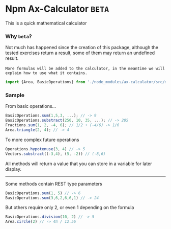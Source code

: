 # Npm Ax-Calculator `BETA`
This is a quick mathematical calculator

### Why `beta`?
Not much has happened since the creation of this package, although the tested exercises return a result, some of them may return an undefined result. <br><br>
`More formulas will be added to the calculator, in the meantime we will explain how to use what it contains.`

```js
import {Area, BasicOperations} from './node_modules/ax-calculator/src/main.js'
```

### Sample
From basic operations...

```js
BasicOperations.sum(1,5,3, ...); // -> 9
BasicOperations.substract(250, 10, 35, ...); // -> 205
Fractions.sum(1, 2, -4, 6); // 1/2 + (-4/6) -> 1/6
Area.triangle(2, 4); // -> 4
```

To more complex future operations
```js
Operations.hypotenuse(3, 4) // -> 5
Vectors.substract((-3,4), (5, -2)) // (-8,6)
```

All methods will return a value that you can store in a variable for later display.
<hr></hr>

Some methods contain REST type parameters

```js
BasicOperations.sum(1, 5) // -> 6
BasicOperations.sum(3,6,2,6,6,1) // -> 24
```

But others require only 2, or even 1 depending on the formula
```js
BasicOperations.division(10, 2) // -> 5
Area.circle(2) // -> 4π / 12.56
```